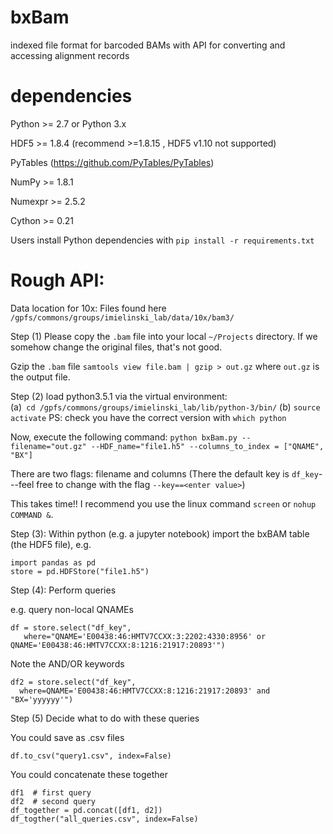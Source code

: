 # bxBam
indexed file format for barcoded BAMs with API for converting and accessing alignment records

# dependencies

Python >= 2.7 or Python 3.x

HDF5 >= 1.8.4 (recommend >=1.8.15 , HDF5 v1.10 not supported)

PyTables (https://github.com/PyTables/PyTables)

NumPy >= 1.8.1

Numexpr >= 2.5.2

Cython >= 0.21

Users install Python dependencies with `pip install -r requirements.txt`

# Rough API: 
 
Data location for 10x:
Files found here `/gpfs/commons/groups/imielinski_lab/data/10x/bam3/`

Step (1)
Please copy the `.bam` file into your local `~/Projects` directory. If we somehow change the original files, that's not good. 

Gzip the `.bam` file
`samtools view file.bam | gzip > out.gz`
where `out.gz` is the output file. 

Step (2)
load python3.5.1 via the virtual environment:  
    (a)` cd /gpfs/commons/groups/imielinski_lab/lib/python-3/bin/`
    (b) `source activate`
    PS: check you have the correct version with `which python`

Now, execute the following command: 
    `python bxBam.py --filename="out.gz" --HDF_name="file1.h5" --columns_to_index = ["QNAME", "BX"]`

There are two flags: filename and columns (There the default key is `df_key`---feel free to change with the flag `--key==<enter value>`)

This takes time!! I recommend you use the linux command `screen` or `nohup COMMAND &`.


Step (3):
Within python (e.g. a jupyter notebook) import the bxBAM table (the HDF5 file), e.g. 

    import pandas as pd
    store = pd.HDFStore("file1.h5") 
  
Step (4): Perform queries

e.g. query non-local QNAMEs

    df = store.select("df_key", 
       where="QNAME='E00438:46:HMTV7CCXX:3:2202:4330:8956' or QNAME='E00438:46:HMTV7CCXX:8:1216:21917:20893'")

Note the AND/OR keywords

    df2 = store.select("df_key", 
      where=QNAME='E00438:46:HMTV7CCXX:8:1216:21917:20893' and "BX='yyyyyy'")
      
Step (5)
Decide what to do with these queries 

You could save as .csv files

    df.to_csv("query1.csv", index=False)

You could concatenate these together

    df1  # first query
    df2  # second query
    df_together = pd.concat([df1, d2])
    df_togther("all_queries.csv", index=False)


